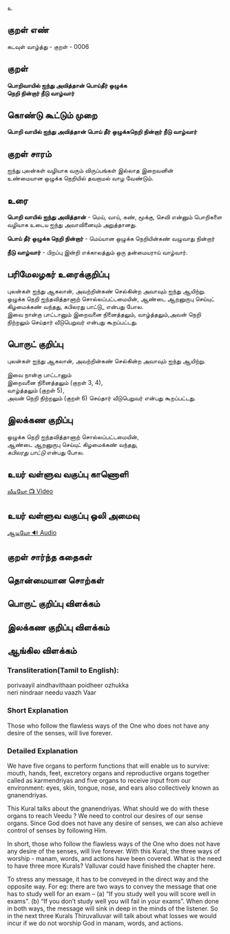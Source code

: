 உ

## குறள் எண்

கடவுள் வாழ்த்து - குறள் - 0006

## குறள் 

**பொறிவாயில் ஐந்து அவித்தான் பொய்தீர் ஒழுக்க**  
**நெறி நின்றார் நீடு வாழ்வார்**  

## கொண்டு கூட்டும் முறை

**பொறி வாயில் ஐந்து அவித்தான் பொய் தீர் ஒழுக்கநெறி நின்றார் நீடு வாழ்வார்**  

## குறள் சாரம்  

ஐந்து புலன்கள் வழியாக வரும் விருப்பங்கள் இல்லாத இறைவனின்  
உண்மையான ஒழுக்க நெறியில் தவறாமல் வாழ வேண்டும்.  


## உரை

**பொறி வாயில் ஐந்து அவித்தான்** - மெய், வாய், கண், மூக்கு, செவி என்னும் பொறிகளை வழியாக உடைய ஐந்து அவாவினையும் அறுத்தானது.  

**பொய் தீர் ஒழுக்க நெறி நின்றார்** - மெய்யான ஒழுக்க நெறியின்கண் வழுவாது நின்றார்  

**நீடு வாழ்வார்** - பிறப்பு இன்றி எக்காலத்தும் ஒரு தன்மையராய் வாழ்வார்.


## பரிமேலழகர் உரைக்குறிப்பு 

புலன்கள் ஐந்து ஆகலான், அவற்றின்கண் செல்கின்ற அவாவும் ஐந்து ஆயிற்று.  
ஒழுக்க நெறி ஐந்தவித்தானாற் சொல்லப்பட்டமையின், ஆண்டை ஆறனுருபு செய்யுட் கிழமைக்கண் வந்தது, கபிலரது பாட்டு_  என்பது போல.  
இவை நான்கு பாட்டானும் இறைவனை நினைத்தலும், வாழ்த்தலும்,அவன் நெறி நிற்றலும் செய்தார் வீடுபெறுவர் என்பது  கூறப்பட்டது.


## பொருட் குறிப்பு 

புலன்கள் ஐந்து ஆகலான், அவற்றின்கண் செல்கின்ற அவாவும் ஐந்து ஆயிற்று.  

இவை நான்கு பாட்டானும்  
இறைவனை நினைத்தலும் (குறள் 3, 4),  
வாழ்த்தலும் (குறள் 5),  
அவன் நெறி நிற்றலும் (குறள் 6) செய்தார் வீடுபெறுவர் என்பது  கூறப்பட்டது. 

## இலக்கண குறிப்பு  

ஒழுக்க நெறி ஐந்தவித்தானாற் சொல்லப்பட்டமையின்,  
ஆண்டை ஆறனுருபு செய்யுட் கிழமைக்கண் வந்தது,  
_கபிலரது பாட்டு_  என்பது போல.

## உயர் வள்ளுவ வகுப்பு காணொளி

[ வீடியோ 📺 Video ](https://youtu.be/2lxbGQYQN-0)

## உயர் வள்ளுவ வகுப்பு ஒலி அமைவு 

[ ஆடியோ 🔊 Audio ](https://drive.google.com/open?id=1VUvlclOEbiQGeR5FdfzU9_9AsCo7IBNi)

## குறள் சார்ந்த கதைகள் 


## தொன்மையான சொற்கள்  

##  பொருட் குறிப்பு விளக்கம்


## இலக்கண குறிப்பு விளக்கம்  


## ஆங்கில விளக்கம்

### Transliteration(Tamil to English):
porivaayil aindhavithaan poidheer ozhukka  
neri nindraar needu vaazh Vaar  

### Short Explanation
Those who follow the flawless ways of the One who does not have any desire of the senses, will live forever.

### Detailed Explanation  
We have five organs to perform functions that will enable us to survive: mouth, hands, feet, excretory organs and reproductive organs together called as karmendriyas and five organs to receive input from our environment: eyes, skin, tongue, nose, and ears also collectively known as gnanendriyas.  

This Kural talks about the gnanendriyas. What should we do with these organs to reach Veedu ? We need to control our desires of our sense organs. Since God does not have any desire of senses, we can also achieve control of senses by following Him.  

In short, those who follow the flawless ways of the One who does not have any desire of the senses, will live forever.
With this Kural, the three ways of worship - manam, words, and actions have been covered. What is the need to have three more Kurals? Valluvar could have finished the chapter here.  

To stress any message, it has to be conveyed in the direct way and the opposite way. For eg: there are two ways to convey the message that one has to  study well for an exam – (a) “If you study well you will score well in exams”. (b) “If you don’t study well you will fail in your exams”. When done in both ways, the message will sink in deep in the minds of the listener. So in the next three Kurals Thiruvalluvar will talk about what losses we would incur if we do not worship God in manam, words, and actions.

##
